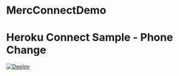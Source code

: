 # MercConnectDemo

# Heroku Connect Sample - Phone Change

[![Deploy](https://www.herokucdn.com/deploy/button.png)](https://heroku.com/deploy?template=https://github.com/mkbabu8868/MercConnectDemo)

